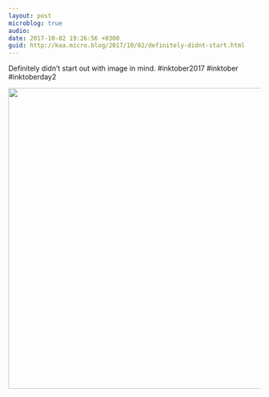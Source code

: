 ```yaml
---
layout: post
microblog: true
audio: 
date: 2017-10-02 19:26:56 +0300
guid: http://kaa.micro.blog/2017/10/02/definitely-didnt-start.html
---
```

Definitely didn’t start out with image in mind. #inktober2017 #inktober #inktoberday2

<img src="https://micro.kaa.bz/uploads/2018/624f435d6f.jpg" width="600" height="600" />
